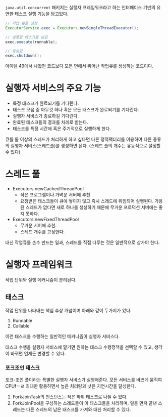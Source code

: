 `java.util.concurrent` 패키지는 실행자 프레임워크라고 하는 인터페이스 기반의 유연한 태스크 실행 기능을 담고있다.

```java
// 작업 큐를 생성
ExecutorService.exec = Executors.newSingleThreadExecutor();

// 실행할 태스크를 넘김
exec.execute(runnable);

// 종료함
exec.shutdown();
```

아이템 49에서 나왔떤 코드보다 모든 면에서 뛰어난 작업큐를 생성하는 코드이다.

# 실행자 서비스의 주요 기능

- 특정 태스크가 완료되기를 기다린다.
- 태스크 모음 중 아무것 하나 혹은 모든 태스크가 완료되기를 기다린다.
- 실행자 서비스가 종료하길 기다린다.
- 완료된 태스크들의 결과를 차례로 받는다.
- 태스크를 특정 시간에 혹은 주기적으로 실행하게 한다.

큐를 둘 이상의 스레드가 처리하게 하고 싶다면 다른 정적팩터리를 이용하여 다른 종류의 실행자 서비스(스레드풀)를 생성하면 된다. (스레드 풀의 개수는 유동적으로 설정할 수 있다)

# 스레드 풀

- Executors.newCachedThreadPool
    - 작은 프로그램이나 가벼운 서버에 추천
    - 요청받은 태스크들이 큐에 쌓이지 않고 즉시 스레드에 위임되어 실행된다. 가용된 스레드가 없다면 새로 하나를 생성하기 때문에 무거운 프로덕션 서버에는 좋지 못하다.
- Executors.newFixedThreadPool
    - 무거운 서버에 추천.
    - 스레드 개수를 고정한다.

대신 작업큐를 손수 만드는 일과, 스레드를 직접 다루는 것은 일반적으로 삼가야 한다.

# 실행자 프레임워크

작업 단위와 실행 메커니즘이 분리된다.

## 태스크

작업 단위를 나타내는 핵심 추상 개념이며 아래와 같이 두가지가 있다.

1. Runnable
2. Callable

이런 태스크를 수행하는 일반적인 메커니즘이 실행자 서비스다.

태스크 수행을 실행자 서비스에 맡기면 원하는 태스크 수행정책을 선택할 수 있고, 생각이 바뀌면 언제든 변경할 수 있다.

### 포크조인 태스크

포크-조인 풀이라는 특별한 실행자 서비스가 실행해준다. 모든 서비스를 바쁘게 움직여 CPUfㅡㄹ 최대한 활용하면서 높은 처리량과 낮은 지연시간을 달성한다.

1. ForkJoinTask의 인스턴스는 작은 하위 태스크로 나뉠 수 있다.
2. ForkJoinPool을 구성하는 스레드들이 이 태스크들을 처리하며, 일을 먼저 끝낸 스레드는 다른 스레드의 남은 태스크를 가져와 대신 처리할 수 있다.